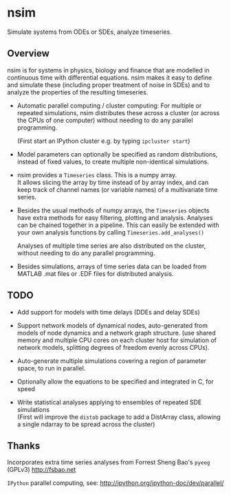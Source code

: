 nsim
====
Simulate systems from ODEs or SDEs, analyze timeseries.

Overview
--------
nsim is for systems in physics, biology and finance that are modelled
in continuous time with differential equations. nsim makes it easy to
define and simulate these (including proper treatment of noise in SDEs)
and to analyze the properties of the resulting timeseries.

* Automatic parallel computing / cluster computing: For multiple or repeated
  simulations, nsim distributes these across a cluster (or across the CPUs
  of one computer) without needing to do any parallel programming.

  (First start an IPython cluster e.g. by typing `ipcluster start`)
  
* Model parameters can optionally be specified as random distributions, 
  instead of fixed values, to create multiple non-identical simulations.

* nsim provides a `Timeseries` class. This is a numpy array.  
  It allows slicing the array by time instead of by array index, 
  and can keep track of channel names (or variable names) of a multivariate 
  time series.

* Besides the usual methods of numpy arrays, the `Timeseries` objects 
  have extra methods for easy filtering, plotting and analysis.
  Analyses can be chained together in a pipeline. This can easily be extended
  with your own analysis functions by calling `Timeseries.add_analyses()`

  Analyses of multiple time series are also distributed on the cluster,
  without needing to do any parallel programming.

* Besides simulations, arrays of time series data can be loaded from MATLAB 
  .mat files or .EDF files for distributed analysis.

TODO
----
* Add support for models with time delays (DDEs and delay SDEs)

* Support network models of dynamical nodes, auto-generated from models of 
  node dynamics and a network graph structure. (use shared memory and 
  multiple CPU cores on each cluster host for simulation of network models,
  splitting degrees of freedom evenly across CPUs).

* Auto-generate multiple simulations covering a region of parameter space,
  to run in parallel.

* Optionally allow the equations to be specified and integrated in C, for speed

* Write statistical analyses applying to ensembles of repeated SDE simulations  
  (First will improve the `distob` package to add a DistArray class,
   allowing a single ndarray to be spread across the cluster)

Thanks
------
Incorporates extra time series analyses from Forrest Sheng Bao's `pyeeg` (GPLv3) http://fsbao.net

`IPython` parallel computing, see: http://ipython.org/ipython-doc/dev/parallel/
